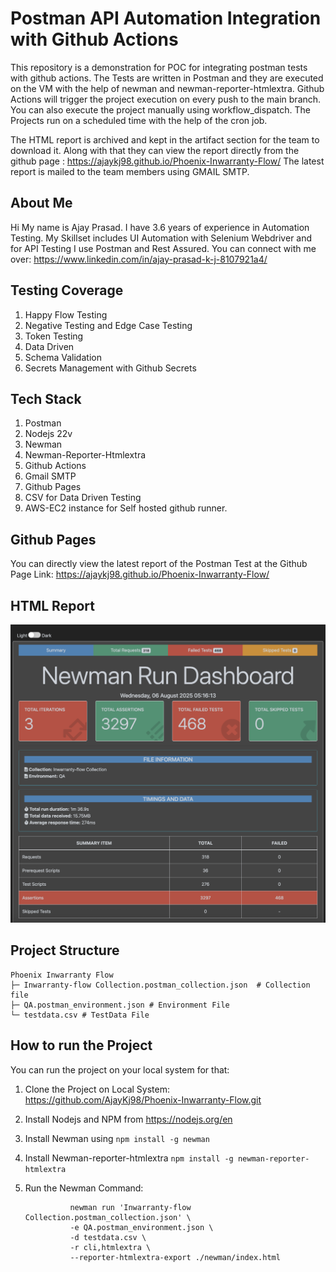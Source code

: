 # Postman API Automation Integration with Github Actions

This repository is a demonstration for POC for integrating postman tests with github actions. The Tests are written in Postman and they are executed on the VM with the help of newman and newman-reporter-htmlextra.
Github Actions will trigger the project execution on every push to the main branch. You can also execute the project manually using workflow_dispatch. The Projects run on a scheduled time with the help of the cron job.

The HTML report is archived and kept in the artifact section for the team to download it. Along with that they can view the report directly from the github page : https://ajaykj98.github.io/Phoenix-Inwarranty-Flow/
The latest report is mailed to the team members using GMAIL SMTP.

## About Me ##
Hi My name is Ajay Prasad. I have 3.6 years of experience in Automation Testing. My Skillset includes UI Automation with Selenium Webdriver and for API Testing I use Postman and Rest Assured.
You can connect with me over: https://www.linkedin.com/in/ajay-prasad-k-j-8107921a4/

## Testing Coverage ##
1. Happy Flow Testing
2. Negative Testing and Edge Case Testing
3. Token Testing
4. Data Driven
5. Schema Validation
6. Secrets Management with Github Secrets

## Tech Stack ##
1. Postman
2. Nodejs 22v
3. Newman
4. Newman-Reporter-Htmlextra
5. Github Actions
6. Gmail SMTP
7. Github Pages
8. CSV for Data Driven Testing
9. AWS-EC2 instance for Self hosted github runner.

## Github Pages ##
You can directly view the latest report of the Postman Test at the Github Page Link: https://ajaykj98.github.io/Phoenix-Inwarranty-Flow/

## HTML Report ##
![Postman Report](https://github.com/AjayKj98/Phoenix-Inwarranty-Flow/blob/static-content/Newman-report.png)

## Project Structure ##
```
Phoenix Inwarranty Flow
├─ Inwarranty-flow Collection.postman_collection.json  # Collection file
├─ QA.postman_environment.json # Environment File
└─ testdata.csv # TestData File

```

## How to run the Project ##
You can run the project on your local system for that:
1. Clone the Project on Local System: https://github.com/AjayKj98/Phoenix-Inwarranty-Flow.git
2. Install Nodejs and NPM from https://nodejs.org/en
3. Install Newman using ```npm install -g newman```
4. Install Newman-reporter-htmlextra ```npm install -g newman-reporter-htmlextra```
5. Run the Newman Command:
   
   ```
             newman run 'Inwarranty-flow Collection.postman_collection.json' \
             -e QA.postman_environment.json \
             -d testdata.csv \
             -r cli,htmlextra \
             --reporter-htmlextra-export ./newman/index.html
   ```





